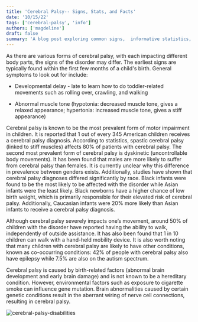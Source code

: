 ```yaml
---
title: 'Cerebral Palsy-- Signs, Stats, and Facts'
date: '10/15/22'
tags: ['cerebral-palsy', 'info']
authors: ['magdeline']
draft: false
summary: 'A blog post exploring common signs,  informative statistics, and interests facts regarding cerebral palsy. '
---
```

As there are various forms of cerebral palsy, with each impacting different body parts, the signs of the disorder may differ. The earliest signs are typically found within the first few months of a child's birth. General symptoms to look out for include:

  

-   Developmental delay - late to learn how to do toddler-related movements such as rolling over, crawling, and walking
    

  

-   Abnormal muscle tone (hypotonia: decreased muscle tone, gives a relaxed appearance; hypertonia: increased muscle tone, gives a stiff appearance)
    

  

Cerebral palsy is known to be the most prevalent form of motor impairment in children. It is reported that 1 out of every 345 American children receives a cerebral palsy diagnosis. According to statistics, spastic cerebral palsy (linked to stiff muscles) affects 80% of patients with cerebral palsy. The second most prevalent form of cerebral palsy is dyskinetic (uncontrollable body movements). It has been found that males are more likely to suffer from cerebral palsy than females. It is currently unclear why this difference in prevalence between genders exists. Additionally, studies have shown that cerebral palsy diagnoses differed significantly by race. Black infants were found to be the most likely to be affected with the disorder while Asian infants were the least likely. Black newborns have a higher chance of low birth weight, which is primarily responsible for their elevated risk of cerebral palsy. Additionally, Caucasian infants were 20% more likely than Asian infants to receive a cerebral palsy diagnosis. 

  

Although cerebral palsy severely impacts one’s movement, around 50% of children with the disorder have reported having the ability to walk, independently of outside assistance. It has also been found that 1 in 10 children can walk with a hand-held mobility device. It is also worth noting that many children with cerebral palsy are likely to have other conditions, known as co-occurring conditions: 42% of people with cerebral palsy also have epilepsy while 7.5% are also on the autism spectrum.

  

Cerebral palsy is caused by birth-related factors (abnormal brain development and early brain damage) and is not known to be a hereditary condition. However, environmental factors such as exposure to cigarette smoke can influence gene mutation. Brain abnormalities caused by certain genetic conditions result in the aberrant wiring of nerve cell connections, resulting in cerebral palsy.

![cerebral-palsy-disabilities](http://medbox.iiab.me/modules/en-cdc/www.cdc.gov/ncbddd/cp/images/CP_Walking-Ability_2008.jpg)
